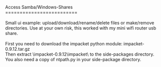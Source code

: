 Access Samba/Windows-Shares<br/>
=========================<br/>
<br/>
Small ui example: upload/download/rename/delete files or make/remove directories. Use at your own risk, this worked with my mini wifi router usb share.<br/>
<br/>
First you need to download the impacket python module: impacket-0.9.12.tar.gz<br/>
Then extract \impacket-0.9.12\impacket\ to the side-packages directory.<br/>
You also need a copy of ntpath.py in your side-package directory.<br/>
